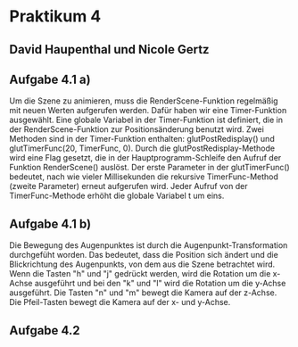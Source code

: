 # Praktikum 4
## David Haupenthal und Nicole Gertz

## Aufgabe 4.1 a)

Um die Szene zu animieren, muss die RenderScene-Funktion regelmäßig mit neuen Werten aufgerufen werden. Dafür haben wir eine Timer-Funktion ausgewählt. Eine globale Variabel in der Timer-Funktion ist definiert, die in der RenderScene-Funktion zur Positionsänderung benutzt wird. Zwei Methoden sind in der Timer-Funktion enthalten: glutPostRedisplay() und glutTimerFunc(20, TimerFunc, 0). Durch die glutPostRedisplay-Methode wird eine Flag gesetzt, die in der Hauptprogramm-Schleife den Aufruf der Funktion RenderScene() auslöst. Der erste Parameter in der glutTimerFunc() bedeutet, nach wie vieler Millisekunden die rekursive TimerFunc-Method (zweite Parameter) erneut aufgerufen wird. Jeder Aufruf von der TimerFunc-Methode erhöht die globale Variabel t um eins.

## Aufgabe 4.1 b)

Die Bewegung des Augenpunktes ist durch die Augenpunkt-Transformation durchgefüht worden. Das bedeutet, dass die Position sich ändert und die Blickrichtung des Augenpunkts, von dem aus die Szene betrachtet wird. Wenn die Tasten "h" und "j" gedrückt werden, wird die Rotation um die x-Achse ausgeführt und bei den "k" und "l" wird die Rotation um die y-Achse ausgeführt. Die Tasten "n" und "m" bewegt die Kamera auf der z-Achse. Die Pfeil-Tasten bewegt die Kamera auf der x- und y-Achse.


## Aufgabe 4.2
